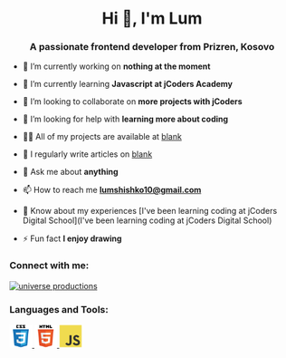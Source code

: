 <h1 align="center">Hi 👋, I'm Lum</h1>
<h3 align="center">A passionate frontend developer from Prizren, Kosovo</h3>

- 🔭 I’m currently working on **nothing at the moment**

- 🌱 I’m currently learning **Javascript at jCoders Academy**

- 👯 I’m looking to collaborate on **more projects with jCoders**

- 🤝 I’m looking for help with **learning more about coding**

- 👨‍💻 All of my projects are available at [blank](blank)

- 📝 I regularly write articles on [blank](blank)

- 💬 Ask me about **anything**

- 📫 How to reach me **lumshishko10@gmail.com**

- 📄 Know about my experiences [I've been learning coding at jCoders Digital School](I've been learning coding at jCoders Digital School)

- ⚡ Fun fact **I enjoy drawing**

<h3 align="left">Connect with me:</h3>
<p align="left">
<a href="https://www.youtube.com/c/universe productions" target="blank"><img align="center" src="https://raw.githubusercontent.com/rahuldkjain/github-profile-readme-generator/master/src/images/icons/Social/youtube.svg" alt="universe productions" height="30" width="40" /></a>
</p>

<h3 align="left">Languages and Tools:</h3>
<p align="left"> <a href="https://www.w3schools.com/css/" target="_blank" rel="noreferrer"> <img src="https://raw.githubusercontent.com/devicons/devicon/master/icons/css3/css3-original-wordmark.svg" alt="css3" width="40" height="40"/> </a> <a href="https://www.w3.org/html/" target="_blank" rel="noreferrer"> <img src="https://raw.githubusercontent.com/devicons/devicon/master/icons/html5/html5-original-wordmark.svg" alt="html5" width="40" height="40"/> </a> <a href="https://developer.mozilla.org/en-US/docs/Web/JavaScript" target="_blank" rel="noreferrer"> <img src="https://raw.githubusercontent.com/devicons/devicon/master/icons/javascript/javascript-original.svg" alt="javascript" width="40" height="40"/> </a> </p>

